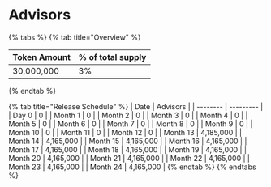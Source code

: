 # Advisors

{% tabs %}
{% tab title="Overview" %}


| Token Amount | % of total supply |
| ------------ | ----------------- |
| 30,000,000   | 3%                |
{% endtab %}

{% tab title="Release Schedule" %}
| Date     | Advisors  |
| -------- | --------- |
| Day 0    | 0         |
| Month 1  | 0         |
| Month 2  | 0         |
| Month 3  | 0         |
| Month 4  | 0         |
| Month 5  | 0         |
| Month 6  | 0         |
| Month 7  | 0         |
| Month 8  | 0         |
| Month 9  | 0         |
| Month 10 | 0         |
| Month 11 | 0         |
| Month 12 | 0         |
| Month 13 | 4,185,000 |
| Month 14 | 4,165,000 |
| Month 15 | 4,165,000 |
| Month 16 | 4,165,000 |
| Month 17 | 4,165,000 |
| Month 18 | 4,165,000 |
| Month 19 | 4,165,000 |
| Month 20 | 4,165,000 |
| Month 21 | 4,165,000 |
| Month 22 | 4,165,000 |
| Month 23 | 4,165,000 |
| Month 24 | 4,165,000 |
{% endtab %}
{% endtabs %}
